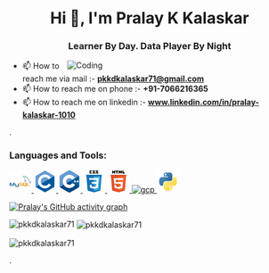 <h1 align="center">Hi 👋, I'm Pralay K Kalaskar</h1>

<h3 align="center">Learner By Day. Data Player By Night</h3>

<img align="right" alt="Coding" width="400" src="https://cdn.dribbble.com/users/1162077/screenshots/3848914/programmer.gif">



- 📫 How to reach me via mail :- **pkkdkalaskar71@gmail.com**
- 📫 How to reach me on phone :- **+91-7066216365**
- 📫 How to reach me on linkedin :- **www.linkedin.com/in/pralay-kalaskar-1010**

.

<h3 align="left">Languages and Tools:</h3>
<p align="left"> <a href="https://www.mysql.com/" target="_blank" rel="noreferrer"> <img src="https://raw.githubusercontent.com/devicons/devicon/master/icons/mysql/mysql-original-wordmark.svg" alt="mysql" width="40" height="40"/> </a>
<a href="https://www.cprogramming.com/" target="_blank" rel="noreferrer"> <img src="https://raw.githubusercontent.com/devicons/devicon/master/icons/c/c-original.svg" alt="c" width="40" height="40"/> </a>
<a href="https://www.w3schools.com/cpp/" target="_blank" rel="noreferrer"> <img src="https://raw.githubusercontent.com/devicons/devicon/master/icons/cplusplus/cplusplus-original.svg" alt="cplusplus" width="40" height="40"/> </a>
<a href="https://www.w3schools.com/css/" target="_blank" rel="noreferrer"> <img src="https://raw.githubusercontent.com/devicons/devicon/master/icons/css3/css3-original-wordmark.svg" alt="css3" width="40" height="40"/> </a>
<a href="https://www.w3.org/html/" target="_blank" rel="noreferrer"> <img src="https://raw.githubusercontent.com/devicons/devicon/master/icons/html5/html5-original-wordmark.svg" alt="html5" width="40" height="40"/> </a>
<a href="https://cloud.google.com" target="_blank" rel="noreferrer"> <img src="https://www.vectorlogo.zone/logos/google_cloud/google_cloud-icon.svg" alt="gcp" width="40" height="40"/> </a>
<a href="https://www.python.org" target="_blank" rel="noreferrer"> <img src="https://raw.githubusercontent.com/devicons/devicon/master/icons/python/python-original.svg" alt="python" width="40" height="40"/> </a>


[![Pralay's GitHub activity graph](https://activity-graph.herokuapp.com/graph?username=pkkdkalaskar71&&theme=xcode)](https://github.com/pkkdkalaskar71)

<p><img align="left" src="https://github-readme-stats.vercel.app/api/top-langs?username=pkkdkalaskar71&show_icons=true&locale=en&layout=compact&theme=tokyonight" alt="pkkdkalaskar71" /></p>

<p>&nbsp;<img align="center" src="https://github-readme-stats.vercel.app/api?username=pkkdkalaskar71&show_icons=true&locale=en&theme=tokyonight" alt="pkkdkalaskar71" /></p>

<p><img align="center" src="https://github-readme-streak-stats.herokuapp.com/?user=pkkdkalaskar71&&theme=tokyonight" alt="pkkdkalaskar71" /></p>

.
